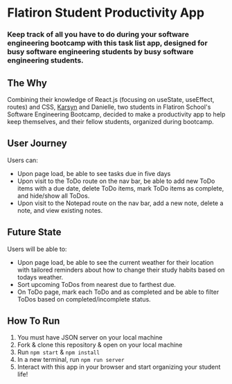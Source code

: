# Flatiron Student Productivity App
### Keep track of all you have to do during your software engineering bootcamp with this task list app, designed for busy software engineering students by busy software engineering students. 

## The Why

Combining their knowledge of React.js (focusing on useState, useEffect, routes) and CSS, [Karsyn](https://github.com/karsynansari) and Danielle, two students in Flatiron School's Software Engineering Bootcamp, decided to make a productivity app to help keep themselves, and their fellow students, organized during bootcamp. 

## User Journey

Users can: 

- Upon page load, be able to see tasks due in five days
- Upon visit to the ToDo route on the nav bar, be able to add new ToDo items with a due date, delete ToDo items, mark ToDo items as complete, and hide/show all ToDos.
- Upon visit to the Notepad route on the nav bar, add a new note, delete a note, and view existing notes. 

## Future State 

Users will be able to: 

- Upon page load, be able to see the current weather for their location with tailored reminders about how to change their study habits based on todays weather. 
- Sort upcoming ToDos from nearest due to farthest due. 
- On ToDo page, mark each ToDo and as completed and be able to filter ToDos based on completed/incomplete status. 

## How To Run 

1. You must have JSON server on your local machine 
2. Fork & clone this repository & open on your local machine
3. Run `npm start` & `npm install`
4. In a new terminal, run `npm run server`
5. Interact with this app in your browser and start organizing your student life! 
